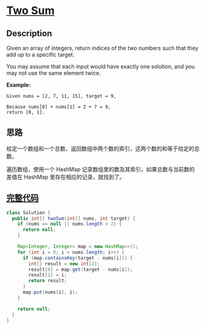 # [Two Sum][title]

## Description

Given an array of integers, return indices of the two numbers such that they add up to a specific target.

You may assume that each input would have exactly one solution, and you may not use the same element twice.

**Example:**

```
Given nums = [2, 7, 11, 15], target = 9,

Because nums[0] + nums[1] = 2 + 7 = 9,
return [0, 1].
```

## 思路

给定一个数组和一个总数，返回数组中两个数的索引，这两个数的和等于给定的总数。

遍历数组，使用一个 HashMap 记录数组里的数及其索引，如果总数与当前数的差值在 HashMap 里存在相应的记录，就找到了。

## [完整代码][src]

```java
class Solution {
  public int[] twoSum(int[] nums, int target) {
    if (nums == null || nums.length < 2) {
      return null;
    }

    Map<Integer, Integer> map = new HashMap<>();
    for (int i = 0; i < nums.length; i++) {
      if (map.containsKey(target - nums[i])) {
        int[] result = new int[2];
        result[0] = map.get(target - nums[i]);
        result[1] = i;
        return result;
      }
      map.put(nums[i], i);
    }

    return null;
  }
}
```

[title]: https://leetcode.com/problems/two-sum
[src]: https://github.com/andavid/leetcode-java/blob/master/src/com/andavid/leetcode/_001/Solution.java

